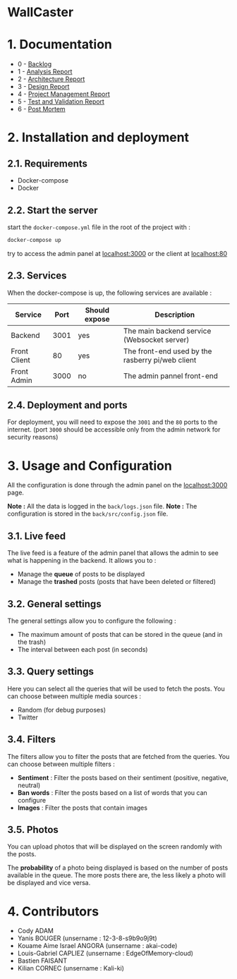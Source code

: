 # WallCaster

# 1. Documentation 

- 0 - [Backlog](doc/backlog.md)
- 1 - [Analysis Report](doc/analysis-report.md)
- 2 - [Architecture Report](doc/architecture-report.md)
- 3 - [Design Report](doc/design-report.md)
- 4 - [Project Management Report](doc/management-report.md)
- 5 - [Test and Validation Report](doc/test-report.md)
- 6 - [Post Mortem](doc/post-mortem.md)

# 2. Installation and deployment

## 2.1. Requirements

- Docker-compose
- Docker

## 2.2. Start the server

start the `docker-compose.yml` file in the root of the project with :

```bash
docker-compose up
```

try to access the admin panel at [localhost:3000](http://localhost:3000)
or the client at [localhost:80](http://localhost:80)

## 2.3. Services

When the docker-compose is up, the following services are available :

| Service      | Port | Should expose | Description                                      |
| ------------ | ---- | ------------- | ------------------------------------------------ |
| Backend      | 3001 | yes           | The main backend service (Websocket server)      |
| Front Client | 80   | yes           | The front-end used by the rasberry pi/web client |
| Front Admin  | 3000 | no            | The admin pannel front-end                       |

## 2.4. Deployment and ports

For deployment, you will need to expose the `3001` and the `80` ports to the internet. 
(port `3000` should be accessible only from the admin network for security reasons)

# 3. Usage and Configuration

All the configuration is done through the admin panel on the [localhost:3000](http://localhost:3000) page.

**Note :** All the data is logged in the `back/logs.json` file.
**Note :** The configuration is stored in the `back/src/config.json` file. 

## 3.1. Live feed

The live feed is a feature of the admin panel that allows the admin to see what is happening in the backend. It allows you to :
- Manage the **queue** of posts to be displayed
- Manage the **trashed** posts (posts that have been deleted or filtered)

## 3.2. General settings

The general settings allow you to configure the following :
- The maximum amount of posts that can be stored in the queue (and in the trash)
- The interval between each post (in seconds)


## 3.3. Query settings

Here you can select all the queries that will be used to fetch the posts. You can choose between multiple media sources :  
- Random (for debug purposes)
- Twitter

## 3.4. Filters

The filters allow you to filter the posts that are fetched from the queries. You can choose between multiple filters :

- **Sentiment** : Filter the posts based on their sentiment (positive, negative, neutral)
- **Ban words** : Filter the posts based on a list of words that you can configure
- **Images** : Filter the posts that contain images

## 3.5. Photos

You can upload photos that will be displayed on the screen randomly with the posts.

The **probability** of a photo being displayed is based on the number of posts available in the queue. The more posts there are, the less likely a photo will be displayed and vice versa.





# 4. Contributors

- Cody ADAM
- Yanis BOUGER (unsername : 12-3-8-s9b9o9j9t)
- Kouame Aime Israel ANGORA (unsername : akai-code)
- Louis-Gabriel CAPLIEZ (unsername : EdgeOfMemory-cloud)
- Bastien FAISANT
- Kilian CORNEC (unsername : Kali-ki)
